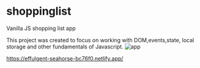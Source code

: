 # shoppinglist
Vanilla JS shopping list app 

This project was created to focus on working with DOM,events,state, local storage and other fundamentals of Javascript.
![app](https://github.com/tolugeoge/shoppinglist/assets/4535077/3665996e-7f22-4bef-9868-e99b5938e7cd)

https://effulgent-seahorse-bc76f0.netlify.app/
